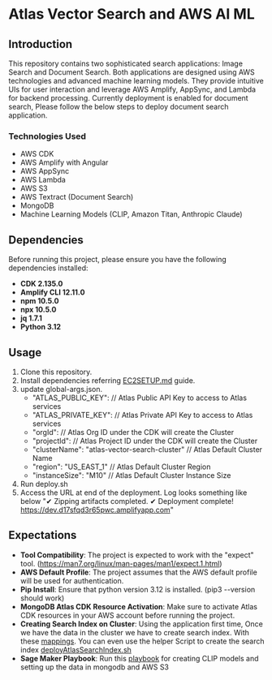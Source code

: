 # Atlas Vector Search and AWS AI ML

## Introduction
This repository contains two sophisticated search applications: Image Search and Document Search. Both applications are designed using AWS technologies and advanced machine learning models. They provide intuitive UIs for user interaction and leverage AWS Amplify, AppSync, and Lambda for backend processing. Currently deployment is enabled for document search, Please follow the below steps to deploy document search application.

### Technologies Used
- AWS CDK
- AWS Amplify with Angular
- AWS AppSync
- AWS Lambda
- AWS S3
- AWS Textract (Document Search)
- MongoDB
- Machine Learning Models (CLIP, Amazon Titan, Anthropic Claude)

## Dependencies

Before running this project, please ensure you have the following dependencies installed:

- **CDK 2.135.0**
- **Amplify CLI 12.11.0**
- **npm 10.5.0**
- **npx 10.5.0**
- **jq 1.7.1**
- **Python 3.12**

## Usage

1. Clone this repository.
2. Install dependencies referring [EC2SETUP.md](https://github.com/mongodb-partners/AppModernization_Amplify_AppSync_with_MongoDB_Atlas_Vector_Search/blob/cdk_enabled_deployment/atlas-vector-search-cdk/EC2SETUP.md) guide.
3. update global-args.json. 
    - "ATLAS_PUBLIC_KEY": // Atlas Public API Key to access to Atlas services 
    - "ATLAS_PRIVATE_KEY": // Atlas Private API Key to access to Atlas services 
    - "orgId": // Atlas Org ID under the CDK will create the Cluster
    - "projectId": // Atlas Project ID under the CDK will create the Cluster
    - "clusterName": "atlas-vector-search-cluster" // Atlas Default Cluster Name
    - "region": "US_EAST_1" // Atlas Default Cluster Region
    - "instanceSize": "M10" // Atlas Default Cluster Instance Size
4. Run deploy.sh
5. Access the URL at end of the deployment. Log looks something like below
"✔ Zipping artifacts completed.
✔ Deployment complete!
https://dev.d17sfqd3r65pwc.amplifyapp.com"

## Expectations

- **Tool Compatibility**: The project is expected to work with the "expect" tool. (https://man7.org/linux/man-pages/man1/expect.1.html)
- **AWS Default Profile**: The project assumes that the AWS default profile will be used for authentication.
- **Pip Install**: Ensure that python version 3.12 is installed. (pip3 --version should work)
- **MongoDB Atlas CDK Resource Activation**: Make sure to activate Atlas CDK resources in your AWS account before running the project.
- **Creating Search Index on Cluster**: Using the application first time, Once we have the data in the cluster we have to create search index. With these [mappings](https://github.com/mongodb-partners/AppModernization_Amplify_AppSync_with_MongoDB_Atlas_Vector_Search/blob/cdk_enabled_deployment/atlas-vector-search-cdk/resources/Mongodb/searchindex.json). You can even use the helper Script to create the search index [deployAtlasSearchIndex.sh](https://github.com/mongodb-partners/AppModernization_Amplify_AppSync_with_MongoDB_Atlas_Vector_Search/blob/cdk_enabled_deployment/atlas-vector-search-cdk/deployAtlasSearchIndex.sh)
- **Sage Maker Playbook**: Run this [playbook](https://github.com/mongodb-partners/AppModernization_Amplify_AppSync_with_MongoDB_Atlas_Vector_Search/blob/cdk_enabled_deployment/atlas-vector-search-cdk/resources/image-search/SagemakerNotebook/README.md) for creating CLIP models and setting up the data in mongodb and AWS S3
